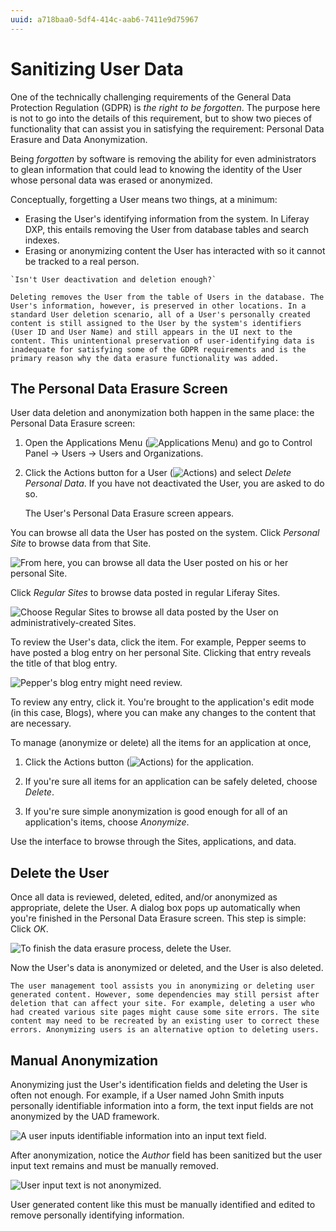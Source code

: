 ```yaml
---
uuid: a718baa0-5df4-414c-aab6-7411e9d75967
---
```

# Sanitizing User Data

One of the technically challenging requirements of the General Data Protection Regulation (GDPR) is _the right to be forgotten_. The purpose here is not to go into the details of this requirement, but to show two pieces of functionality that can assist you in satisfying the requirement: Personal Data Erasure and Data Anonymization.

Being _forgotten_ by software is removing the ability for even administrators to glean information that could lead to knowing the identity of the User whose personal data was erased or anonymized.

Conceptually, forgetting a User means two things, at a minimum:

* Erasing the User's identifying information from the system. In Liferay DXP, this entails removing the User from database tables and search indexes.
* Erasing or anonymizing content the User has interacted with so it cannot be tracked to a real person.

```{tip}
`Isn't User deactivation and deletion enough?`

Deleting removes the User from the table of Users in the database. The User's information, however, is preserved in other locations. In a standard User deletion scenario, all of a User's personally created content is still assigned to the User by the system's identifiers (User ID and User Name) and still appears in the UI next to the content. This unintentional preservation of user-identifying data is inadequate for satisfying some of the GDPR requirements and is the primary reason why the data erasure functionality was added.
```

## The Personal Data Erasure Screen

User data deletion and anonymization both happen in the same place: the Personal Data Erasure screen:

1. Open the Applications Menu (![Applications Menu](../../images/icon-applications-menu.png)) and go to Control Panel &rarr; Users &rarr; Users and Organizations.

1. Click the Actions button for a User (![Actions](../../images/icon-actions.png)) and select *Delete Personal Data*. If you have not deactivated the User, you are asked to do so.

   The User's Personal Data Erasure screen appears.

You can browse all data the User has posted on the system. Click *Personal Site* to browse data from that Site.

![From here, you can browse all data the User posted on his or her personal Site.](./sanitizing-user-data/images/01.png)

Click *Regular Sites* to browse data posted in regular Liferay Sites.

![Choose Regular Sites to browse all data posted by the User on administratively-created Sites.](./sanitizing-user-data/images/02.png)

To review the User's data, click the item. For example, Pepper seems to have posted a blog entry on her personal Site. Clicking that entry reveals the title of that blog entry.

![Pepper's blog entry might need review.](./sanitizing-user-data/images/03.png)

To review any entry, click it. You're brought to the application's edit mode (in this case, Blogs), where you can make any changes to the content that are necessary. 

To manage (anonymize or delete) all the items for an application at once, 

1. Click the Actions button (![Actions](../../images/icon-actions.png)) for the application.

1. If you're sure all items for an application can be safely deleted, choose *Delete*. 

1. If you're sure simple anonymization is good enough for all of an application's items, choose *Anonymize*.

Use the interface to browse through the Sites, applications, and data. 

## Delete the User

Once all data is reviewed, deleted, edited, and/or anonymized as appropriate, delete the User. A dialog box pops up automatically when you're finished in the Personal Data Erasure screen. This step is simple: Click *OK*.

![To finish the data erasure process, delete the User.](./sanitizing-user-data/images/04.png)

Now the User's data is anonymized or deleted, and the User is also deleted.

```{warning}
The user management tool assists you in anonymizing or deleting user generated content. However, some dependencies may still persist after deletion that can affect your site. For example, deleting a user who had created various site pages might cause some site errors. The site content may need to be recreated by an existing user to correct these errors. Anonymizing users is an alternative option to deleting users.
```

## Manual Anonymization

Anonymizing just the User's identification fields and deleting the User is often not enough. For example, if a User named John Smith inputs personally identifiable information into a form, the text input fields are not anonymized by the UAD framework. 

![A user inputs identifiable information into an input text field.](./sanitizing-user-data/images/05.png)

After anonymization, notice the *Author* field has been sanitized but the user input text remains and must be manually removed.

![User input text is not anonymized.](./sanitizing-user-data/images/06.png)

User generated content like this must be manually identified and edited to remove personally identifying information.
